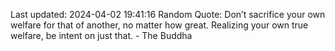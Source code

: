 Last updated: 2024-04-02 19:41:16
Random Quote: Don’t sacrifice your own welfare for that of another, no matter how great. Realizing your own true welfare, be intent on just that. - The Buddha